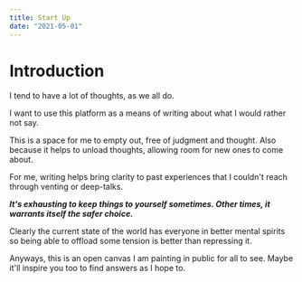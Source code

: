 ```yaml
---
title: Start Up
date: "2021-05-01"
---
```


# Introduction

I tend to have a lot of thoughts, as we all do. 

I want to use this platform as a means of writing about what I would rather not say.

This is a space for me to empty out, free of judgment and thought. Also because it helps to unload thoughts, allowing room for new ones to come about.

For me, writing helps bring clarity to past experiences that I couldn't reach through venting or deep-talks.

***It's exhausting to keep things to yourself sometimes. Other times, it warrants itself the safer choice.***

Clearly the current state of the world has everyone in better mental spirits so being able to offload some tension is better than repressing it.

Anyways, this is an open canvas I am painting in public for all to see. Maybe it'll inspire you too to find answers as I hope to.


